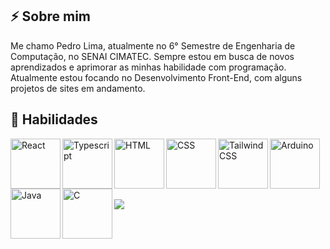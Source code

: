 
## ⚡ Sobre mim

Me chamo Pedro Lima, atualmente no 6° Semestre de Engenharia de Computação, no SENAI CIMATEC. Sempre estou em busca de novos aprendizados e aprimorar as minhas habilidade com programação. Atualmente estou focando no Desenvolvimento Front-End, com alguns projetos de sites em andamento. 
 
 ## 🚀 Habilidades
 <div style="display: inline_block">
   <img align="left" src="https://cdn.jsdelivr.net/gh/devicons/devicon@latest/icons/react/react-original.svg" alt="React" width="80" height="80"/>  
   <img align="left" src="https://cdn.jsdelivr.net/gh/devicons/devicon@latest/icons/typescript/typescript-original.svg" alt="Typescript" width="80" height="80"/> 
   <img align="left" src="https://cdn.jsdelivr.net/gh/devicons/devicon@latest/icons/html5/html5-original.svg" alt="HTML" width="80" height="80"/>
   <img align="left" src="https://cdn.jsdelivr.net/gh/devicons/devicon@latest/icons/css3/css3-original.svg" alt="CSS" width="80" height="80"/> 
   <img align="left" src="https://cdn.jsdelivr.net/gh/devicons/devicon@latest/icons/tailwindcss/tailwindcss-original.svg" alt="TailwindCSS" width="80" height="80"/>
   <img align="left" src="https://cdn.jsdelivr.net/gh/devicons/devicon@latest/icons/arduino/arduino-original.svg" alt="Arduino" width="80" height="80"/> 
   <img align="left" src="https://cdn.jsdelivr.net/gh/devicons/devicon@latest/icons/java/java-original.svg" alt="Java" width="80" height="80" />
   <img align="left" src="https://cdn.jsdelivr.net/gh/devicons/devicon@latest/icons/c/c-original.svg" alt="C" width="80" height="80"/>    
 </div>

<br>
<br>
<br>
<br>

##
<div>
  <a href="https://www.linkedin.com/in/pedro-lima-54a5b3240/" target= "_blank"><img src="https://img.shields.io/badge/LinkedIn-0077B5?style=for-the-badge&logo=linkedin&logoColor=white" target= "_blank"></a>
</div>   

<!--
**PPedrinho/PPedrinho** is a ✨ _special_ ✨ repository because its `README.md` (this file) appears on your GitHub profile.

Here are some ideas to get you started:

- 🔭 I’m currently working on ...
- 🌱 I’m currently learning ...
- 👯 I’m looking to collaborate on ...
- 🤔 I’m looking for help with ...
- 💬 Ask me about ...
- 📫 How to reach me: ...
- 😄 Pronouns: ...
- ⚡ Fun fact: ...
-->
